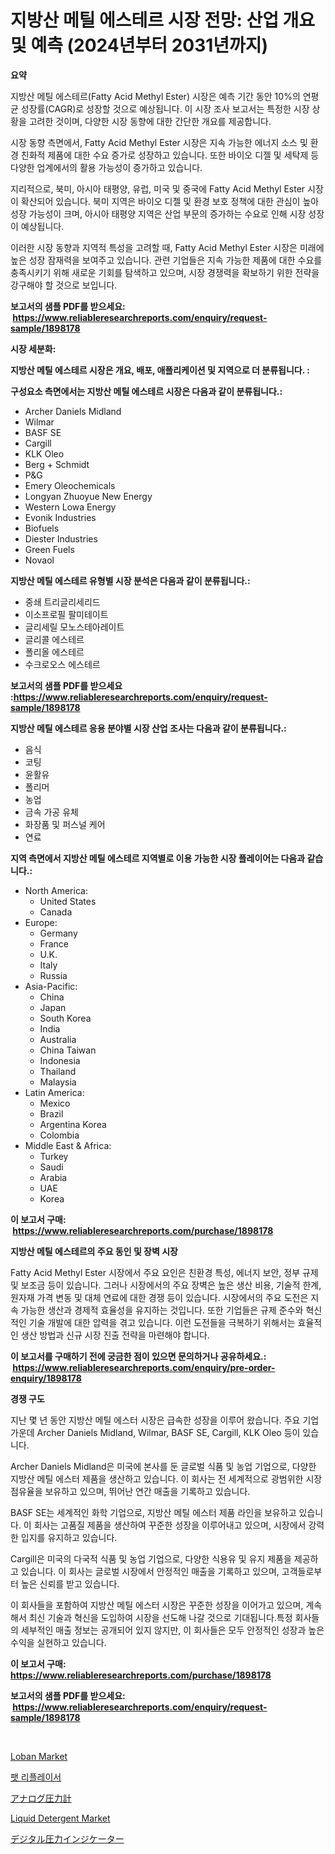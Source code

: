 <p><h1>지방산 메틸 에스테르 시장 전망: 산업 개요 및 예측 (2024년부터 2031년까지)</h1></p><p><strong>요약</strong></p>
<p><p>지방산 메틸 에스테르(Fatty Acid Methyl Ester) 시장은 예측 기간 동안 10%의 연평균 성장률(CAGR)로 성장할 것으로 예상됩니다. 이 시장 조사 보고서는 특정한 시장 상황을 고려한 것이며, 다양한 시장 동향에 대한 간단한 개요를 제공합니다. </p><p>시장 동향 측면에서, Fatty Acid Methyl Ester 시장은 지속 가능한 에너지 소스 및 환경 친화적 제품에 대한 수요 증가로 성장하고 있습니다. 또한 바이오 디젤 및 세탁제 등 다양한 업계에서의 활용 가능성이 증가하고 있습니다. </p><p>지리적으로, 북미, 아시아 태평양, 유럽, 미국 및 중국에 Fatty Acid Methyl Ester 시장이 확산되어 있습니다. 북미 지역은 바이오 디젤 및 환경 보호 정책에 대한 관심이 높아 성장 가능성이 크며, 아시아 태평양 지역은 산업 부문의 증가하는 수요로 인해 시장 성장이 예상됩니다. </p><p>이러한 시장 동향과 지역적 특성을 고려할 때, Fatty Acid Methyl Ester 시장은 미래에 높은 성장 잠재력을 보여주고 있습니다. 관련 기업들은 지속 가능한 제품에 대한 수요를 충족시키기 위해 새로운 기회를 탐색하고 있으며, 시장 경쟁력을 확보하기 위한 전략을 강구해야 할 것으로 보입니다.</p></p>
<p><strong>보고서의 샘플 PDF를 받으세요: &nbsp;<a href="https://www.reliableresearchreports.com/enquiry/request-sample/1898178">https://www.reliableresearchreports.com/enquiry/request-sample/1898178</a></strong></p>
<p><strong>시장 세분화:</strong></p>
<p><strong> 지방산 메틸 에스테르 시장은 개요, 배포, 애플리케이션 및 지역으로 더 분류됩니다. :</strong></p>
<p><strong>구성요소 측면에서는 지방산 메틸 에스테르 시장은 다음과 같이 분류됩니다.:</strong></p>
<p><ul><li>Archer Daniels Midland</li><li>Wilmar</li><li>BASF SE</li><li>Cargill</li><li>KLK Oleo</li><li>Berg + Schmidt</li><li>P&G</li><li>Emery Oleochemicals</li><li>Longyan Zhuoyue New Energy</li><li>Western Lowa Energy</li><li>Evonik Industries</li><li>Biofuels</li><li>Diester Industries</li><li>Green Fuels</li><li>Novaol</li></ul></p>
<p><strong> 지방산 메틸 에스테르 유형별 시장 분석은 다음과 같이 분류됩니다.:</strong></p>
<p><ul><li>중쇄 트리글리세리드</li><li>이소프로필 팔미테이트</li><li>글리세릴 모노스테아레이트</li><li>글리콜 에스테르</li><li>폴리올 에스테르</li><li>수크로오스 에스테르</li></ul></p>
<p><strong>보고서의 샘플 PDF를 받으세요 :<a href="https://www.reliableresearchreports.com/enquiry/request-sample/1898178">https://www.reliableresearchreports.com/enquiry/request-sample/1898178</a></strong></p>
<p><strong> 지방산 메틸 에스테르 응용 분야별 시장 산업 조사는 다음과 같이 분류됩니다.:</strong></p>
<p><ul><li>음식</li><li>코팅</li><li>윤활유</li><li>폴리머</li><li>농업</li><li>금속 가공 유체</li><li>화장품 및 퍼스널 케어</li><li>연료</li></ul></p>
<p><strong>지역 측면에서 지방산 메틸 에스테르 지역별로 이용 가능한 시장 플레이어는 다음과 같습니다.:</strong></p>
<p><ul>
    <li>
        North America:
        <ul>
            <li>United States</li>
            <li>Canada</li>
        </ul>
    </li>
    <li>
        Europe:
        <ul>
            <li>Germany</li>
            <li>France</li>
            <li>U.K.</li>
            <li>Italy</li>
            <li>Russia</li>
        </ul>
    </li>
    <li>
        Asia-Pacific:
        <ul>
            <li>China</li>
            <li>Japan</li>
            <li>South Korea</li>
            <li>India</li>
            <li>Australia</li>
            <li>China Taiwan</li>
            <li>Indonesia</li>
            <li>Thailand</li>
            <li>Malaysia</li>
        </ul>
    </li>
    <li>
        Latin America:
        <ul>
            <li>Mexico</li>
            <li>Brazil</li>
            <li>Argentina Korea</li>
            <li>Colombia</li>
        </ul>
    </li>
    <li>
        Middle East & Africa:
        <ul>
            <li>Turkey</li>
            <li>Saudi</li>
            <li>Arabia</li>
            <li>UAE</li>
            <li>Korea</li>
        </ul>
    </li>
    </ul></p>
<p><strong>이 보고서 구매: &nbsp;<a href="https://www.reliableresearchreports.com/purchase/1898178">https://www.reliableresearchreports.com/purchase/1898178</a></strong></p>
<p><strong>지방산 메틸 에스테르의 주요 동인 및 장벽 시장</strong></p>
<p><p>Fatty Acid Methyl Ester 시장에서 주요 요인은 친환경 특성, 에너지 보안, 정부 규제 및 보조금 등이 있습니다. 그러나 시장에서의 주요 장벽은 높은 생산 비용, 기술적 한계, 원자재 가격 변동 및 대체 연료에 대한 경쟁 등이 있습니다. 시장에서의 주요 도전은 지속 가능한 생산과 경제적 효율성을 유지하는 것입니다. 또한 기업들은 규제 준수와 혁신적인 기술 개발에 대한 압력을 겪고 있습니다. 이런 도전들을 극복하기 위해서는 효율적인 생산 방법과 신규 시장 진출 전략을 마련해야 합니다.</p></p>
<p><strong>이 보고서를 구매하기 전에 궁금한 점이 있으면 문의하거나 공유하세요.: &nbsp;<a href="https://www.reliableresearchreports.com/enquiry/pre-order-enquiry/1898178">https://www.reliableresearchreports.com/enquiry/pre-order-enquiry/1898178</a></strong></p>
<p><strong>경쟁 구도</strong></p>
<p><p>지난 몇 년 동안 지방산 메틸 에스터 시장은 급속한 성장을 이루어 왔습니다. 주요 기업 가운데 Archer Daniels Midland, Wilmar, BASF SE, Cargill, KLK Oleo 등이 있습니다. </p><p>Archer Daniels Midland은 미국에 본사를 둔 글로벌 식품 및 농업 기업으로, 다양한 지방산 메틸 에스터 제품을 생산하고 있습니다. 이 회사는 전 세계적으로 광범위한 시장 점유율을 보유하고 있으며, 뛰어난 연간 매출을 기록하고 있습니다.</p><p>BASF SE는 세계적인 화학 기업으로, 지방산 메틸 에스터 제품 라인을 보유하고 있습니다. 이 회사는 고품질 제품을 생산하여 꾸준한 성장을 이루어내고 있으며, 시장에서 강력한 입지를 유지하고 있습니다.</p><p>Cargill은 미국의 다국적 식품 및 농업 기업으로, 다양한 식용유 및 유지 제품을 제공하고 있습니다. 이 회사는 글로벌 시장에서 안정적인 매출을 기록하고 있으며, 고객들로부터 높은 신뢰를 받고 있습니다.</p><p>이 회사들을 포함하여 지방산 메틸 에스터 시장은 꾸준한 성장을 이어가고 있으며, 계속해서 최신 기술과 혁신을 도입하여 시장을 선도해 나갈 것으로 기대됩니다.특정 회사들의 세부적인 매출 정보는 공개되어 있지 않지만, 이 회사들은 모두 안정적인 성장과 높은 수익을 실현하고 있습니다.</p></p>
<p><strong>이 보고서 구매: &nbsp; <a href="https://www.reliableresearchreports.com/purchase/1898178">https://www.reliableresearchreports.com/purchase/1898178</a></strong></p>
<p><strong>보고서의 샘플 PDF를 받으세요: &nbsp;<a href="https://www.reliableresearchreports.com/enquiry/request-sample/1898178">https://www.reliableresearchreports.com/enquiry/request-sample/1898178</a></strong><strong></strong></p>
<p>&nbsp;</p>
<p><p><a href="https://natural-crush-b99.notion.site/Loban-Market-Size-Evaluating-its-Market-Trends-Growth-and-Projections-2024-2031-6866b9726a58405195a06d7bf6dffdb5">Loban Market</a></p><p><a href="https://github.com/vs10l4sfg5c/Market-Research-Report-List-1/blob/main/1574897194067.md">팻 리플레이서</a></p><p><a href="https://github.com/cnnriuez22368/Market-Research-Report-List-1/blob/main/4575352194343.md">アナログ圧力計</a></p><p><a href="https://github.com/bmorecock/Market-Research-Report-List-2/blob/main/liquid-detergent-market.md">Liquid Detergent Market</a></p><p><a href="https://github.com/zekaoe592392/Market-Research-Report-List-1/blob/main/7582335194342.md">デジタル圧力インジケーター</a></p></p>